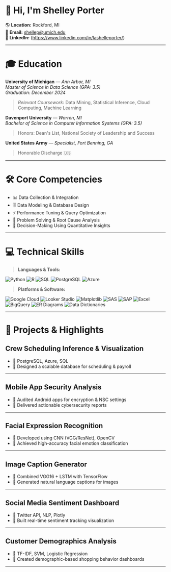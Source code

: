 # 👋 Hi, I'm **Shelley Porter**

🌎 **Location:** Rockford, MI  
📧 **Email:** [shellep@umich.edu](mailto:shellep@umich.edu)  
🔗 **LinkedIn:** (https://www.linkedin.com/in/lashelleporter/)

---

# 🎓 Education

**University of Michigan** — *Ann Arbor, MI*  
*Master of Science in Data Science (GPA: 3.5)*  
*Graduation: December 2024*  

> _Relevant Coursework:_ Data Mining, Statistical Inference, Cloud Computing, Machine Learning

**Davenport University** — *Warren, MI*  
*Bachelor of Science in Computer Information Systems (GPA: 3.5)*  
> Honors: Dean's List, National Society of Leadership and Success

**United States Army** — *Specialist, Fort Benning, GA*  
> Honorable Discharge 🇺🇸

---

# 🛠️ Core Competencies

- 📊 Data Collection & Integration
- 🗄️ Data Modeling & Database Design
- ⚡ Performance Tuning & Query Optimization
- 🧠 Problem Solving & Root Cause Analysis
- 🎯 Decision-Making Using Quantitative Insights

---

# 💻 Technical Skills

> **Languages & Tools:**

![Python](https://img.shields.io/badge/Python-3776AB?style=for-the-badge&logo=python&logoColor=white)
![R](https://img.shields.io/badge/R-276DC3?style=for-the-badge&logo=r&logoColor=white)
![SQL](https://img.shields.io/badge/SQL-4479A1?style=for-the-badge&logo=sqlite&logoColor=white)
![PostgreSQL](https://img.shields.io/badge/PostgreSQL-4169E1?style=for-the-badge&logo=postgresql&logoColor=white)
![Azure](https://img.shields.io/badge/Azure-0078D4?style=for-the-badge&logo=microsoftazure&logoColor=white)

> **Platforms & Software:**  

![Google Cloud](https://img.shields.io/badge/Google%20Cloud-4285F4?style=for-the-badge&logo=googlecloud&logoColor=white)
![Looker Studio](https://img.shields.io/badge/Looker%20Studio-4285F4?style=for-the-badge&logo=googleanalytics&logoColor=white)
![Matplotlib](https://img.shields.io/badge/Matplotlib-11557C?style=for-the-badge&logo=matplotlib&logoColor=white)
![SAS](https://img.shields.io/badge/SAS-0278AA?style=for-the-badge&logo=sas&logoColor=white)
![SAP](https://img.shields.io/badge/SAP-0FAAFF?style=for-the-badge&logo=sap&logoColor=white)
![Excel](https://img.shields.io/badge/Excel-217346?style=for-the-badge&logo=microsoft-excel&logoColor=white)
![BigQuery](https://img.shields.io/badge/BigQuery-669DF6?style=for-the-badge&logo=googlebigquery&logoColor=white)
![ER Diagrams](https://img.shields.io/badge/ER%20Diagrams-0066CC?style=for-the-badge&logo=databricks&logoColor=white)
![Data Dictionaries](https://img.shields.io/badge/Data%20Dictionaries-4CAF50?style=for-the-badge&logo=bookstack&logoColor=white)

---

# 🚀 Projects & Highlights

## Crew Scheduling Inference & Visualization
- 🔹 PostgreSQL, Azure, SQL
- 🔹 Designed a scalable database for scheduling & payroll
---

## Mobile App Security Analysis
- 🔹 Audited Android apps for encryption & NSC settings
- 🔹 Delivered actionable cybersecurity reports
---

## Facial Expression Recognition
- 🔹 Developed using CNN (VGG/ResNet), OpenCV
- 🔹 Achieved high-accuracy facial emotion classification
---

## Image Caption Generator
- 🔹 Combined VGG16 + LSTM with TensorFlow
- 🔹 Generated natural language captions for images
---

## Social Media Sentiment Dashboard
- 🔹 Twitter API, NLP, Plotly
- 🔹 Built real-time sentiment tracking visualization
---

## Customer Demographics Analysis
- 🔹 TF-IDF, SVM, Logistic Regression
- 🔹 Created demographic-based shopping behavior dashboards
---
